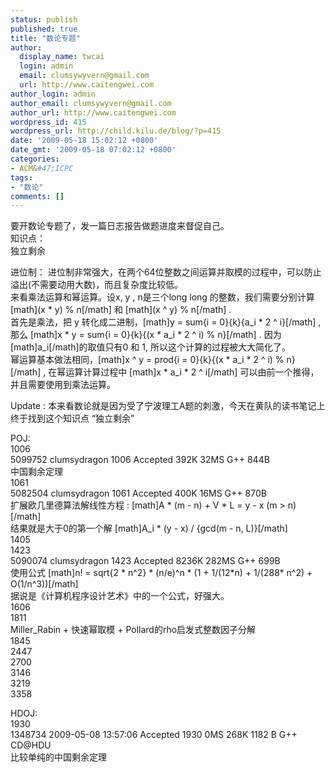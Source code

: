 ```yaml
---
status: publish
published: true
title: "数论专题"
author:
  display_name: twcai
  login: admin
  email: clumsywyvern@gmail.com
  url: http://www.caitengwei.com
author_login: admin
author_email: clumsywyvern@gmail.com
author_url: http://www.caitengwei.com
wordpress_id: 415
wordpress_url: http://child.kilu.de/blog/?p=415
date: '2009-05-18 15:02:12 +0800'
date_gmt: '2009-05-18 07:02:12 +0800'
categories:
- ACM&#47;ICPC
tags:
- "数论"
comments: []
---
```

<p>要开数论专题了，发一篇日志报告做题进度来督促自己。<br />
知识点：<br />
独立剩余</p>
<p>进位制： 进位制非常强大，在两个64位整数之间运算并取模的过程中，可以防止溢出(不需要动用大数)，而且复杂度比较低。<br />
来看乘法运算和幂运算。设x, y , n是三个long long 的整数，我们需要分别计算 [math](x * y) % n[&#47;math] 和 [math](x ^ y) % n[&#47;math] .<br />
首先是乘法，把 y 转化成二进制，[math]y = sum{i = 0}{k}{a_i * 2 ^ i}[&#47;math] , 那么 [math]x * y = sum{i = 0}{k}{(x * a_i * 2 ^ i) % n}[&#47;math] . 因为[math]a_i[&#47;math]的取值只有0 和 1, 所以这个计算的过程被大大简化了。<br />
幂运算基本做法相同，[math]x ^ y = prod{i = 0}{k}{(x * a_i * 2 ^ i) % n}[&#47;math] , 在幂运算计算过程中 [math]x * a_i * 2 ^ i[&#47;math] 可以由前一个推得，并且需要使用到乘法运算。</p>
<p>Update : 本来看数论就是因为受了宁波理工A题的刺激，今天在黄队的读书笔记上终于找到这个知识点 &ldquo;独立剩余&rdquo;</p>
<p>POJ:<br />
1006<br />
5099752	clumsydragon	1006	Accepted	392K	32MS	G++	844B<br />
中国剩余定理<br />
1061<br />
5082504	clumsydragon	1061	Accepted	400K	16MS	G++	870B<br />
扩展欧几里德算法解线性方程 : [math]A * (m - n) + V * L = y - x (m > n)[&#47;math]<br />
结果就是大于0的第一个解 [math]A_i * (y - x) &#47; {gcd(m - n, L)}[&#47;math]<br />
1405<br />
1423<br />
5090074	clumsydragon	1423	Accepted	8236K	282MS	G++	699B<br />
使用公式 [math]n! = sqrt{2 * n^2} * (n&#47;e)^n * (1 + 1&#47;(12*n) + 1&#47;(288* n^2) + O(1&#47;n^3))[&#47;math]<br />
据说是《计算机程序设计艺术》中的一个公式，好强大。<br />
1606<br />
1811<br />
Miller_Rabin + 快速幂取模 + Pollard的rho启发式整数因子分解<br />
1845<br />
2447<br />
2700<br />
3146<br />
3219<br />
3358</p>
<p>HDOJ:<br />
1930<br />
1348734	2009-05-08 13:57:06	Accepted	1930	0MS	268K	1182 B	G++	CD@HDU<br />
比较单纯的中国剩余定理</p>
